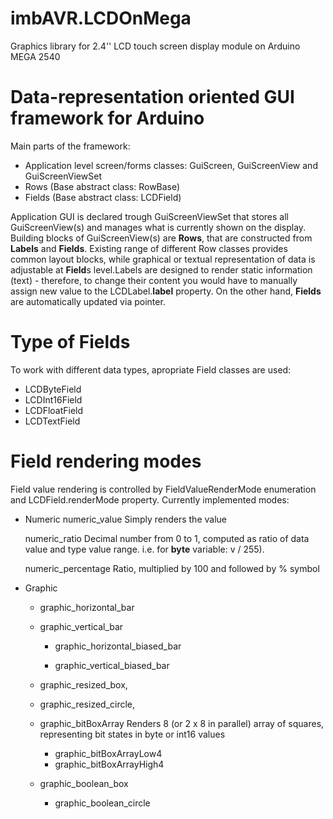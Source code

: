 # imbAVR.LCDOnMega

Graphics library for 2.4'' LCD touch screen display module on Arduino MEGA 2540

# Data-representation oriented GUI framework for Arduino

Main parts of the framework:
- Application level screen/forms classes:  GuiScreen, GuiScreenView and GuiScreenViewSet
- Rows (Base abstract class: RowBase)
- Fields (Base abstract class: LCDField)

Application GUI is declared trough GuiScreenViewSet that stores all GuiScreenView(s) and manages what is currently shown on the display. 
Building blocks of GuiScreenView(s) are **Rows**, that are constructed from **Labels** and **Fields**. Existing range of different Row classes provides common layout blocks, while graphical or textual representation of data is adjustable at **Field**s level.Labels are designed to render static information (text) - therefore, to change their content you would have to manually assign new value to the LCDLabel.**label** property. On the other hand, **Fields** are automatically updated via pointer. 

# Type of Fields
To work with different data types, apropriate Field classes are used:
- LCDByteField
- LCDInt16Field
- LCDFloatField
- LCDTextField

# Field rendering modes
Field value rendering is controlled by FieldValueRenderMode enumeration and LCDField.renderMode property. Currently implemented modes:
- Numeric
  numeric_value
  Simply renders the value
  
  numeric_ratio 
  Decimal number from 0 to 1, computed as ratio of data value and type value range. i.e. for **byte** variable: v / 255).
  
  numeric_percentage
  Ratio, multiplied by 100 and followed by % symbol

- Graphic

  - graphic_horizontal_bar
  
  -	graphic_vertical_bar
  
	- graphic_horizontal_biased_bar
  
	- graphic_vertical_biased_bar
	
  - graphic_resized_box,
	
  - graphic_resized_circle,
	
  - graphic_bitBoxArray
  Renders 8 (or 2 x 8 in parallel) array of squares, representing bit states in byte or int16 values
  
	- graphic_bitBoxArrayLow4
	- graphic_bitBoxArrayHigh4
	
  - graphic_boolean_box
  
	- graphic_boolean_circle




